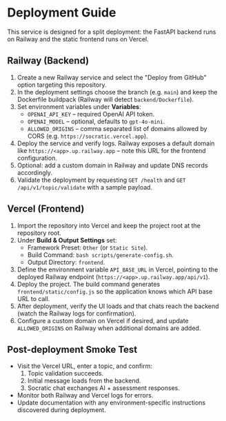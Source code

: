 # Deployment Guide

This service is designed for a split deployment: the FastAPI backend runs on Railway and the static frontend runs on Vercel.

## Railway (Backend)

1. Create a new Railway service and select the "Deploy from GitHub" option targeting this repository.
2. In the deployment settings choose the branch (e.g. `main`) and keep the Dockerfile buildpack (Railway will detect `backend/Dockerfile`).
3. Set environment variables under **Variables**:
   - `OPENAI_API_KEY` – required OpenAI API token.
   - `OPENAI_MODEL` – optional, defaults to `gpt-4o-mini`.
   - `ALLOWED_ORIGINS` – comma separated list of domains allowed by CORS (e.g. `https://socratic.vercel.app`).
4. Deploy the service and verify logs. Railway exposes a default domain like `https://<app>.up.railway.app` – note this URL for the frontend configuration.
5. Optional: add a custom domain in Railway and update DNS records accordingly.
6. Validate the deployment by requesting `GET /health` and `GET /api/v1/topic/validate` with a sample payload.

## Vercel (Frontend)

1. Import the repository into Vercel and keep the project root at the repository root.
2. Under **Build & Output Settings** set:
   - Framework Preset: `Other` (or `Static Site`).
   - Build Command: `bash scripts/generate-config.sh`.
   - Output Directory: `frontend`.
3. Define the environment variable `API_BASE_URL` in Vercel, pointing to the deployed Railway endpoint (`https://<app>.up.railway.app/api/v1`).
4. Deploy the project. The build command generates `frontend/static/config.js` so the application knows which API base URL to call.
5. After deployment, verify the UI loads and that chats reach the backend (watch the Railway logs for confirmation).
6. Configure a custom domain on Vercel if desired, and update `ALLOWED_ORIGINS` on Railway when additional domains are added.

## Post-deployment Smoke Test

- Visit the Vercel URL, enter a topic, and confirm:
  1. Topic validation succeeds.
  2. Initial message loads from the backend.
  3. Socratic chat exchanges AI + assessment responses.
- Monitor both Railway and Vercel logs for errors.
- Update documentation with any environment-specific instructions discovered during deployment.
